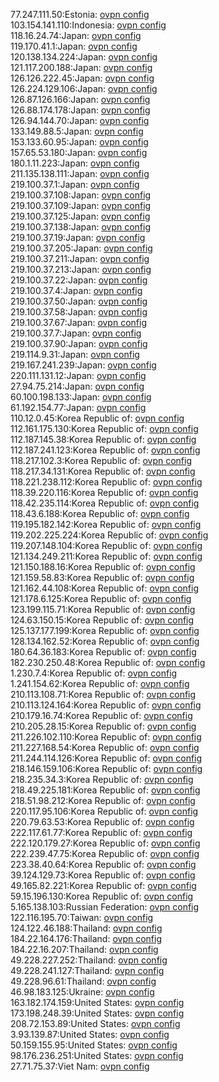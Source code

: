 77.247.111.50:Estonia: [ovpn config](vpn/77_247_111_50.ovpn)  
103.154.141.110:Indonesia: [ovpn config](vpn/103_154_141_110.ovpn)  
118.16.24.74:Japan: [ovpn config](vpn/118_16_24_74.ovpn)  
119.170.41.1:Japan: [ovpn config](vpn/119_170_41_1.ovpn)  
120.138.134.224:Japan: [ovpn config](vpn/120_138_134_224.ovpn)  
121.117.200.188:Japan: [ovpn config](vpn/121_117_200_188.ovpn)  
126.126.222.45:Japan: [ovpn config](vpn/126_126_222_45.ovpn)  
126.224.129.106:Japan: [ovpn config](vpn/126_224_129_106.ovpn)  
126.87.126.166:Japan: [ovpn config](vpn/126_87_126_166.ovpn)  
126.88.174.178:Japan: [ovpn config](vpn/126_88_174_178.ovpn)  
126.94.144.70:Japan: [ovpn config](vpn/126_94_144_70.ovpn)  
133.149.88.5:Japan: [ovpn config](vpn/133_149_88_5.ovpn)  
153.133.60.95:Japan: [ovpn config](vpn/153_133_60_95.ovpn)  
157.65.53.180:Japan: [ovpn config](vpn/157_65_53_180.ovpn)  
180.1.11.223:Japan: [ovpn config](vpn/180_1_11_223.ovpn)  
211.135.138.111:Japan: [ovpn config](vpn/211_135_138_111.ovpn)  
219.100.37.1:Japan: [ovpn config](vpn/219_100_37_1.ovpn)  
219.100.37.108:Japan: [ovpn config](vpn/219_100_37_108.ovpn)  
219.100.37.109:Japan: [ovpn config](vpn/219_100_37_109.ovpn)  
219.100.37.125:Japan: [ovpn config](vpn/219_100_37_125.ovpn)  
219.100.37.138:Japan: [ovpn config](vpn/219_100_37_138.ovpn)  
219.100.37.19:Japan: [ovpn config](vpn/219_100_37_19.ovpn)  
219.100.37.205:Japan: [ovpn config](vpn/219_100_37_205.ovpn)  
219.100.37.211:Japan: [ovpn config](vpn/219_100_37_211.ovpn)  
219.100.37.213:Japan: [ovpn config](vpn/219_100_37_213.ovpn)  
219.100.37.22:Japan: [ovpn config](vpn/219_100_37_22.ovpn)  
219.100.37.4:Japan: [ovpn config](vpn/219_100_37_4.ovpn)  
219.100.37.50:Japan: [ovpn config](vpn/219_100_37_50.ovpn)  
219.100.37.58:Japan: [ovpn config](vpn/219_100_37_58.ovpn)  
219.100.37.67:Japan: [ovpn config](vpn/219_100_37_67.ovpn)  
219.100.37.7:Japan: [ovpn config](vpn/219_100_37_7.ovpn)  
219.100.37.90:Japan: [ovpn config](vpn/219_100_37_90.ovpn)  
219.114.9.31:Japan: [ovpn config](vpn/219_114_9_31.ovpn)  
219.167.241.239:Japan: [ovpn config](vpn/219_167_241_239.ovpn)  
220.111.131.12:Japan: [ovpn config](vpn/220_111_131_12.ovpn)  
27.94.75.214:Japan: [ovpn config](vpn/27_94_75_214.ovpn)  
60.100.198.133:Japan: [ovpn config](vpn/60_100_198_133.ovpn)  
61.192.154.77:Japan: [ovpn config](vpn/61_192_154_77.ovpn)  
110.12.0.45:Korea Republic of: [ovpn config](vpn/110_12_0_45.ovpn)  
112.161.175.130:Korea Republic of: [ovpn config](vpn/112_161_175_130.ovpn)  
112.187.145.38:Korea Republic of: [ovpn config](vpn/112_187_145_38.ovpn)  
112.187.241.123:Korea Republic of: [ovpn config](vpn/112_187_241_123.ovpn)  
118.217.102.3:Korea Republic of: [ovpn config](vpn/118_217_102_3.ovpn)  
118.217.34.131:Korea Republic of: [ovpn config](vpn/118_217_34_131.ovpn)  
118.221.238.112:Korea Republic of: [ovpn config](vpn/118_221_238_112.ovpn)  
118.39.220.116:Korea Republic of: [ovpn config](vpn/118_39_220_116.ovpn)  
118.42.235.114:Korea Republic of: [ovpn config](vpn/118_42_235_114.ovpn)  
118.43.6.188:Korea Republic of: [ovpn config](vpn/118_43_6_188.ovpn)  
119.195.182.142:Korea Republic of: [ovpn config](vpn/119_195_182_142.ovpn)  
119.202.225.224:Korea Republic of: [ovpn config](vpn/119_202_225_224.ovpn)  
119.207.148.104:Korea Republic of: [ovpn config](vpn/119_207_148_104.ovpn)  
121.134.249.211:Korea Republic of: [ovpn config](vpn/121_134_249_211.ovpn)  
121.150.188.16:Korea Republic of: [ovpn config](vpn/121_150_188_16.ovpn)  
121.159.58.83:Korea Republic of: [ovpn config](vpn/121_159_58_83.ovpn)  
121.162.44.108:Korea Republic of: [ovpn config](vpn/121_162_44_108.ovpn)  
121.178.6.125:Korea Republic of: [ovpn config](vpn/121_178_6_125.ovpn)  
123.199.115.71:Korea Republic of: [ovpn config](vpn/123_199_115_71.ovpn)  
124.63.150.15:Korea Republic of: [ovpn config](vpn/124_63_150_15.ovpn)  
125.137.177.199:Korea Republic of: [ovpn config](vpn/125_137_177_199.ovpn)  
128.134.162.52:Korea Republic of: [ovpn config](vpn/128_134_162_52.ovpn)  
180.64.36.183:Korea Republic of: [ovpn config](vpn/180_64_36_183.ovpn)  
182.230.250.48:Korea Republic of: [ovpn config](vpn/182_230_250_48.ovpn)  
1.230.7.4:Korea Republic of: [ovpn config](vpn/1_230_7_4.ovpn)  
1.241.154.62:Korea Republic of: [ovpn config](vpn/1_241_154_62.ovpn)  
210.113.108.71:Korea Republic of: [ovpn config](vpn/210_113_108_71.ovpn)  
210.113.124.164:Korea Republic of: [ovpn config](vpn/210_113_124_164.ovpn)  
210.179.16.74:Korea Republic of: [ovpn config](vpn/210_179_16_74.ovpn)  
210.205.28.15:Korea Republic of: [ovpn config](vpn/210_205_28_15.ovpn)  
211.226.102.110:Korea Republic of: [ovpn config](vpn/211_226_102_110.ovpn)  
211.227.168.54:Korea Republic of: [ovpn config](vpn/211_227_168_54.ovpn)  
211.244.114.126:Korea Republic of: [ovpn config](vpn/211_244_114_126.ovpn)  
218.146.159.106:Korea Republic of: [ovpn config](vpn/218_146_159_106.ovpn)  
218.235.34.3:Korea Republic of: [ovpn config](vpn/218_235_34_3.ovpn)  
218.49.225.181:Korea Republic of: [ovpn config](vpn/218_49_225_181.ovpn)  
218.51.98.212:Korea Republic of: [ovpn config](vpn/218_51_98_212.ovpn)  
220.117.95.106:Korea Republic of: [ovpn config](vpn/220_117_95_106.ovpn)  
220.79.63.53:Korea Republic of: [ovpn config](vpn/220_79_63_53.ovpn)  
222.117.61.77:Korea Republic of: [ovpn config](vpn/222_117_61_77.ovpn)  
222.120.179.27:Korea Republic of: [ovpn config](vpn/222_120_179_27.ovpn)  
222.239.47.75:Korea Republic of: [ovpn config](vpn/222_239_47_75.ovpn)  
223.38.40.64:Korea Republic of: [ovpn config](vpn/223_38_40_64.ovpn)  
39.124.129.73:Korea Republic of: [ovpn config](vpn/39_124_129_73.ovpn)  
49.165.82.221:Korea Republic of: [ovpn config](vpn/49_165_82_221.ovpn)  
59.15.196.130:Korea Republic of: [ovpn config](vpn/59_15_196_130.ovpn)  
5.165.138.103:Russian Federation: [ovpn config](vpn/5_165_138_103.ovpn)  
122.116.195.70:Taiwan: [ovpn config](vpn/122_116_195_70.ovpn)  
124.122.46.188:Thailand: [ovpn config](vpn/124_122_46_188.ovpn)  
184.22.164.176:Thailand: [ovpn config](vpn/184_22_164_176.ovpn)  
184.22.16.207:Thailand: [ovpn config](vpn/184_22_16_207.ovpn)  
49.228.227.252:Thailand: [ovpn config](vpn/49_228_227_252.ovpn)  
49.228.241.127:Thailand: [ovpn config](vpn/49_228_241_127.ovpn)  
49.228.96.61:Thailand: [ovpn config](vpn/49_228_96_61.ovpn)  
46.98.183.125:Ukraine: [ovpn config](vpn/46_98_183_125.ovpn)  
163.182.174.159:United States: [ovpn config](vpn/163_182_174_159.ovpn)  
173.198.248.39:United States: [ovpn config](vpn/173_198_248_39.ovpn)  
208.72.153.89:United States: [ovpn config](vpn/208_72_153_89.ovpn)  
3.93.139.87:United States: [ovpn config](vpn/3_93_139_87.ovpn)  
50.159.155.95:United States: [ovpn config](vpn/50_159_155_95.ovpn)  
98.176.236.251:United States: [ovpn config](vpn/98_176_236_251.ovpn)  
27.71.75.37:Viet Nam: [ovpn config](vpn/27_71_75_37.ovpn)  
